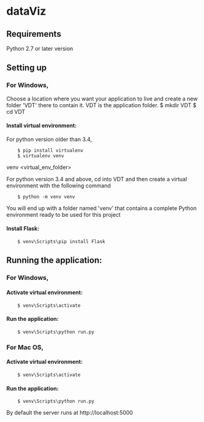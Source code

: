 # dataViz

## Requirements

Python 2.7 or later version


## Setting up

### For Windows,

Choose a location where you want your application to live and create a new folder 'VDT' there to contain it. 
VDT is the application folder.
        $ mkdir VDT
        $ cd VDT
        
#### Install virtual environment:

For python version older than 3.4,

        $ pip install virtualenv
        $ virtualenv venv
venv  <virtual_env_folder>

For python version 3.4 and above,
cd into VDT and then create a virtual environment with the following command

        $ python -m venv venv

You will end up with a folder named 'venv' that contains a complete Python environment ready to be used for this project

#### Install Flask:

        $ venv\Scripts\pip install Flask

## Running the application:

### For Windows,

#### Activate virtual environment:

        $ venv\Scripts\activate

#### Run the application:

        $ venv\Scripts\python run.py
        
### For Mac OS,

#### Activate virtual environment:

        $ venv\Scripts\activate

#### Run the application:

        $ venv\Scripts\python run.py


By default the server runs at 
http://localhost:5000



